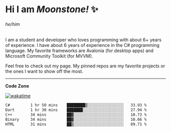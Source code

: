 
<!--
**MoonstoneStudios/MoonstoneStudios** is a ✨ _special_ ✨ repository because its `README.md` (this file) appears on your GitHub profile.

Here are some ideas to get you started:

- 🔭 I’m currently working on ...
- 🌱 I’m currently learning ...
- 👯 I’m looking to collaborate on ...
- 🤔 I’m looking for help with ...
- 💬 Ask me about ...
- 📫 How to reach me: ...
- 😄 Pronouns: ...
- ⚡ Fun fact: ...
-->

# Hi I am _Moonstone!_  ✨
###### he/him

I am a student and developer who loves programming with about 6+ years of experience. 
I have about 6 years of experience in the C# programming language. 
My favorite frameworks are Avalonia (for desktop apps) and Microsoft Community Toolkit (for MVVM).

Feel free to check out my page. My pinned repos are my favorite projects or the ones I want to show off the most. 

---

**Code Zone**


[![wakatime](https://wakatime.com/badge/user/35c755da-7226-42ef-89f9-892c03fbcf7e.svg?style=for-the-badge)](https://wakatime.com/@35c755da-7226-42ef-89f9-892c03fbcf7e)
<!--START_SECTION:waka-->

```txt
C#         1 hr 50 mins    ████████▒░░░░░░░░░░░░░░░░   33.93 %
Dart       1 hr 30 mins    ███████░░░░░░░░░░░░░░░░░░   27.94 %
C++        34 mins         ██▓░░░░░░░░░░░░░░░░░░░░░░   10.73 %
Binary     34 mins         ██▓░░░░░░░░░░░░░░░░░░░░░░   10.66 %
HTML       31 mins         ██▒░░░░░░░░░░░░░░░░░░░░░░   09.71 %
```

<!--END_SECTION:waka-->
